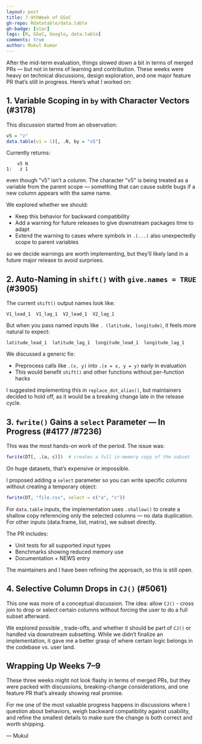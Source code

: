 ```yaml
---
layout: post
title: 7-9thWeek of GSoC
gh-repo: Rdatatable/data.table
gh-badge: [star]
tags: [R, GSoC, Google, data.table]
comments: true
author: Mukul Kumar
---
```


After the mid-term evaluation, things slowed down a bit in terms of merged PRs — but not in terms of learning and contribution. These weeks were heavy on technical discussions, design exploration, and one major feature PR that’s still in progress. Here’s what I worked on:

## 1. Variable Scoping in `by` with Character Vectors (#3178)

This discussion started from an observation:

```r
v5 = "z"
data.table(v1 = 1)[, .N, by = "v5"]
```

Currently returns:

```
	v5 N
1:   z 1
```

even though "v5" isn’t a column. The character "v5" is being treated as a variable from the parent scope — something that can cause subtle bugs if a new column appears with the same name.

We explored whether we should:

- Keep this behavior for backward compatibility
- Add a warning for future releases to give downstream packages time to adapt
- Extend the warning to cases where symbols in `.(...)` also unexpectedly scope to parent variables

so we decide warnings are worth implementing, but they’ll likely land in a future major release to avoid surprises.

## 2. Auto-Naming in `shift()` with `give.names = TRUE` (#3905)

The current `shift()` output names look like:

```
V1_lead_1  V1_lag_1  V2_lead_1  V2_lag_1
```

But when you pass named inputs like `. (latitude, longitude)`, it feels more natural to expect:

```
latitude_lead_1  latitude_lag_1  longitude_lead_1  longitude_lag_1
```

We discussed a generic fix:

- Preprocess calls like `.(x, y)` into `.(x = x, y = y)` early in evaluation
- This would benefit `shift()` and other functions without per-function hacks

I suggested implementing this in `replace_dot_alias()`, but maintainers decided to hold off, as it would be a breaking change late in the release cycle.

## 3. `fwrite()` Gains a `select` Parameter — In Progress (#4177 /#7236)

This was the most hands-on work of the period. The issue was:

```r
fwrite(DT[, .(a, c)])  # creates a full in-memory copy of the subset
```

On huge datasets, that’s expensive or impossible.

I proposed adding a `select` parameter so you can write specific columns without creating a temporary object:

```r
fwrite(DT, "file.csv", select = c("a", "c"))
```

For `data.table` inputs, the implementation uses `.shallow()` to create a shallow copy referencing only the selected columns — no data duplication. For other inputs (data.frame, list, matrix), we subset directly.

The PR includes:

- Unit tests for all supported input types
- Benchmarks showing reduced memory use
- Documentation + NEWS entry

The maintainers and I have been refining the approach, so this is still open.

## 4. Selective Column Drops in `CJ()` (#5061)

This one was more of a conceptual discussion. The idea: allow `CJ()` - cross join to drop or select certain columns without forcing the user to do a full subset afterward.

We explored possible , trade-offs, and whether it should be part of `CJ()` or handled via downstream subsetting. While we didn’t finalize an implementation, it gave me a better grasp of where certain logic belongs in the codebase vs. user land.

## Wrapping Up Weeks 7–9

These three weeks might not look flashy in terms of merged PRs, but they were packed with discussions, breaking-change considerations, and one feature PR that’s already showing real promise.

For me one of the most valuable progress happens in discussions where I question about behaviors, weigh backward compatibility against usability, and refine the smallest details to make sure the change is both correct and worth shipping.

— Mukul

